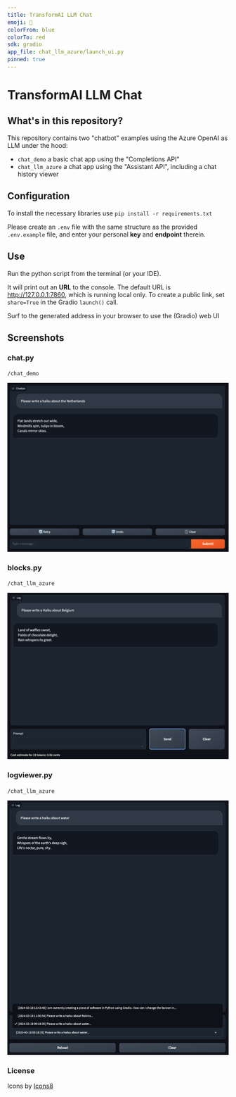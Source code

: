 ```yaml
---
title: TransformAI LLM Chat
emoji: 💬
colorFrom: blue
colorTo: red
sdk: gradio
app_file: chat_llm_azure/launch_ui.py
pinned: true
---
```


# TransformAI LLM Chat

## What's in this repository?
This repository contains two "chatbot" examples using the Azure OpenAI as LLM under the hood:
- `chat_demo` a basic chat app using the "Completions API"
- `chat_llm_azure` a chat app using the "Assistant API", including a chat history viewer

## Configuration
To install the necessary libraries use `pip install -r requirements.txt`

Please create an `.env` file with the same structure as the provided `.env.example` file, 
and enter your personal **key** and **endpoint** therein.

## Use
Run the python script from the terminal (or your IDE). 

It will print out an **URL** to the console. 
The default URL is http://127.0.0.1:7860, which is running local only. 
To create a public link, set `share=True` in the Gradio `launch()` call.

Surf to the generated address in your browser to use the (Gradio) web UI

## Screenshots

### chat.py
`/chat_demo`

![gradio-chat.png](assets/screenshots/gradio-chat.png)

### blocks.py
`/chat_llm_azure`

![gradio-blocks.png](assets/screenshots/gradio-blocks.png)

### logviewer.py
`/chat_llm_azure`

![gradio-logviewer.png](assets/screenshots/gradio-logviewer.png)

### License
Icons by <a target="_blank" href="https://icons8.com">Icons8</a>
